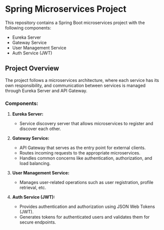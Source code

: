 # Spring Microservices Project

This repository contains a Spring Boot microservices project with the following components:

- Eureka Server
- Gateway Service
- User Management Service
- Auth Service (JWT)

## Project Overview

The project follows a microservices architecture, where each service has its own responsibility, and communication between services is managed through Eureka Server and API Gateway.

### Components:

1. **Eureka Server:**
   - Service discovery server that allows microservices to register and discover each other.

2. **Gateway Service:**
   - API Gateway that serves as the entry point for external clients.
   - Routes incoming requests to the appropriate microservices.
   - Handles common concerns like authentication, authorization, and load balancing.

3. **User Management Service:**
   - Manages user-related operations such as user registration, profile retrieval, etc.

4. **Auth Service (JWT):**
   - Provides authentication and authorization using JSON Web Tokens (JWT).
   - Generates tokens for authenticated users and validates them for secure endpoints.
